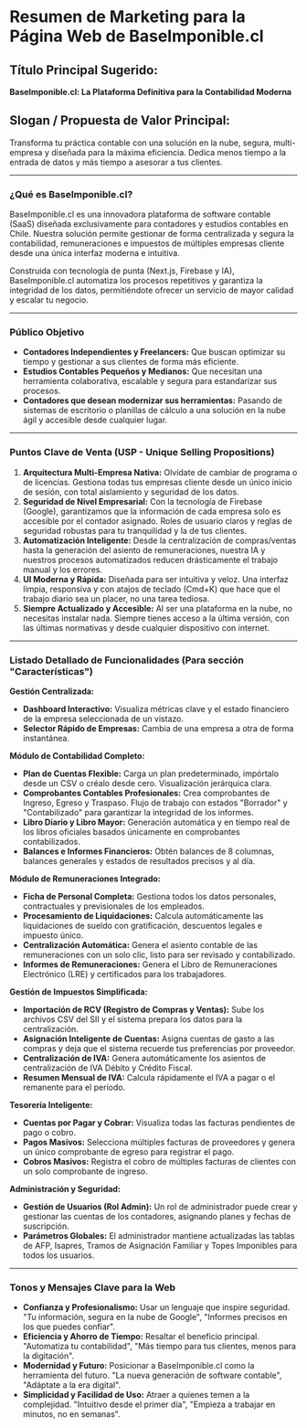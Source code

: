 # Resumen de Marketing para la Página Web de BaseImponible.cl

## Título Principal Sugerido:
**BaseImponible.cl: La Plataforma Definitiva para la Contabilidad Moderna**

## Slogan / Propuesta de Valor Principal:
Transforma tu práctica contable con una solución en la nube, segura, multi-empresa y diseñada para la máxima eficiencia. Dedica menos tiempo a la entrada de datos y más tiempo a asesorar a tus clientes.

---

### ¿Qué es BaseImponible.cl?

BaseImponible.cl es una innovadora plataforma de software contable (SaaS) diseñada exclusivamente para contadores y estudios contables en Chile. Nuestra solución permite gestionar de forma centralizada y segura la contabilidad, remuneraciones e impuestos de múltiples empresas cliente desde una única interfaz moderna e intuitiva.

Construida con tecnología de punta (Next.js, Firebase y IA), BaseImponible.cl automatiza los procesos repetitivos y garantiza la integridad de los datos, permitiéndote ofrecer un servicio de mayor calidad y escalar tu negocio.

---

### Público Objetivo

*   **Contadores Independientes y Freelancers:** Que buscan optimizar su tiempo y gestionar a sus clientes de forma más eficiente.
*   **Estudios Contables Pequeños y Medianos:** Que necesitan una herramienta colaborativa, escalable y segura para estandarizar sus procesos.
*   **Contadores que desean modernizar sus herramientas:** Pasando de sistemas de escritorio o planillas de cálculo a una solución en la nube ágil y accesible desde cualquier lugar.

---

### Puntos Clave de Venta (USP - Unique Selling Propositions)

1.  **Arquitectura Multi-Empresa Nativa:** Olvídate de cambiar de programa o de licencias. Gestiona todas tus empresas cliente desde un único inicio de sesión, con total aislamiento y seguridad de los datos.
2.  **Seguridad de Nivel Empresarial:** Con la tecnología de Firebase (Google), garantizamos que la información de cada empresa solo es accesible por el contador asignado. Roles de usuario claros y reglas de seguridad robustas para tu tranquilidad y la de tus clientes.
3.  **Automatización Inteligente:** Desde la centralización de compras/ventas hasta la generación del asiento de remuneraciones, nuestra IA y nuestros procesos automatizados reducen drásticamente el trabajo manual y los errores.
4.  **UI Moderna y Rápida:** Diseñada para ser intuitiva y veloz. Una interfaz limpia, responsiva y con atajos de teclado (Cmd+K) que hace que el trabajo diario sea un placer, no una tarea tediosa.
5.  **Siempre Actualizado y Accesible:** Al ser una plataforma en la nube, no necesitas instalar nada. Siempre tienes acceso a la última versión, con las últimas normativas y desde cualquier dispositivo con internet.

---

### Listado Detallado de Funcionalidades (Para sección "Características")

**Gestión Centralizada:**
*   **Dashboard Interactivo:** Visualiza métricas clave y el estado financiero de la empresa seleccionada de un vistazo.
*   **Selector Rápido de Empresas:** Cambia de una empresa a otra de forma instantánea.

**Módulo de Contabilidad Completo:**
*   **Plan de Cuentas Flexible:** Carga un plan predeterminado, impórtalo desde un CSV o créalo desde cero. Visualización jerárquica clara.
*   **Comprobantes Contables Profesionales:** Crea comprobantes de Ingreso, Egreso y Traspaso. Flujo de trabajo con estados "Borrador" y "Contabilizado" para garantizar la integridad de los informes.
*   **Libro Diario y Libro Mayor:** Generación automática y en tiempo real de los libros oficiales basados únicamente en comprobantes contabilizados.
*   **Balances e Informes Financieros:** Obtén balances de 8 columnas, balances generales y estados de resultados precisos y al día.

**Módulo de Remuneraciones Integrado:**
*   **Ficha de Personal Completa:** Gestiona todos los datos personales, contractuales y previsionales de los empleados.
*   **Procesamiento de Liquidaciones:** Calcula automáticamente las liquidaciones de sueldo con gratificación, descuentos legales e impuesto único.
*   **Centralización Automática:** Genera el asiento contable de las remuneraciones con un solo clic, listo para ser revisado y contabilizado.
*   **Informes de Remuneraciones:** Genera el Libro de Remuneraciones Electrónico (LRE) y certificados para los trabajadores.

**Gestión de Impuestos Simplificada:**
*   **Importación de RCV (Registro de Compras y Ventas):** Sube los archivos CSV del SII y el sistema prepara los datos para la centralización.
*   **Asignación Inteligente de Cuentas:** Asigna cuentas de gasto a las compras y deja que el sistema recuerde tus preferencias por proveedor.
*   **Centralización de IVA:** Genera automáticamente los asientos de centralización de IVA Débito y Crédito Fiscal.
*   **Resumen Mensual de IVA:** Calcula rápidamente el IVA a pagar o el remanente para el período.

**Tesorería Inteligente:**
*   **Cuentas por Pagar y Cobrar:** Visualiza todas las facturas pendientes de pago o cobro.
*   **Pagos Masivos:** Selecciona múltiples facturas de proveedores y genera un único comprobante de egreso para registrar el pago.
*   **Cobros Masivos:** Registra el cobro de múltiples facturas de clientes con un solo comprobante de ingreso.

**Administración y Seguridad:**
*   **Gestión de Usuarios (Rol Admin):** Un rol de administrador puede crear y gestionar las cuentas de los contadores, asignando planes y fechas de suscripción.
*   **Parámetros Globales:** El administrador mantiene actualizadas las tablas de AFP, Isapres, Tramos de Asignación Familiar y Topes Imponibles para todos los usuarios.

---

### Tonos y Mensajes Clave para la Web

*   **Confianza y Profesionalismo:** Usar un lenguaje que inspire seguridad. "Tu información, segura en la nube de Google", "Informes precisos en los que puedes confiar".
*   **Eficiencia y Ahorro de Tiempo:** Resaltar el beneficio principal. "Automatiza tu contabilidad", "Más tiempo para tus clientes, menos para la digitación".
*   **Modernidad y Futuro:** Posicionar a BaseImponible.cl como la herramienta del futuro. "La nueva generación de software contable", "Adáptate a la era digital".
*   **Simplicidad y Facilidad de Uso:** Atraer a quienes temen a la complejidad. "Intuitivo desde el primer día", "Empieza a trabajar en minutos, no en semanas".
